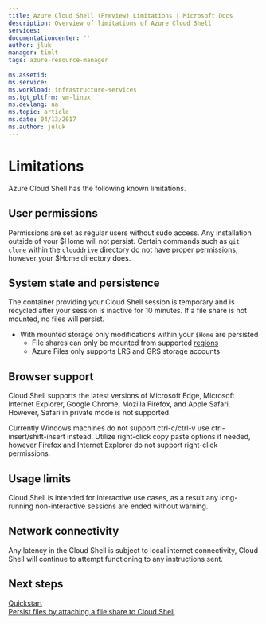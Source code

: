```yaml
---
title: Azure Cloud Shell (Preview) Limitations | Microsoft Docs
description: Overview of limitations of Azure Cloud Shell
services: 
documentationcenter: ''
author: jluk
manager: timlt
tags: azure-resource-manager
 
ms.assetid: 
ms.service: 
ms.workload: infrastructure-services
ms.tgt_pltfrm: vm-linux
ms.devlang: na
ms.topic: article
ms.date: 04/13/2017
ms.author: juluk
---
```


# Limitations
Azure Cloud Shell has the following known limitations.

## User permissions
Permissions are set as regular users without sudo access. Any installation outside of your $Home will not persist.
Certain commands such as `git clone` within the `clouddrive` directory do not have proper permissions, however your $Home directory does.

## System state and persistence
The container providing your Cloud Shell session is temporary and is recycled after your session is inactive for 10 minutes. If a file share is not mounted, no files will persist.
* With mounted storage only modifications within your `$Home` are persisted
  * File shares can only be mounted from supported [regions](persisting-shell-storage.md)
  * Azure Files only supports LRS and GRS storage accounts

## Browser support
Cloud Shell supports the latest versions of Microsoft Edge, Microsoft Internet Explorer, Google Chrome, Mozilla Firefox, and Apple Safari.
However, Safari in private mode is not supported.

Currently Windows machines do not support ctrl-c/ctrl-v use ctrl-insert/shift-insert instead. 
Utilize right-click copy paste options if needed, however Firefox and Internet Explorer do not support right-click permissions.

## Usage limits
Cloud Shell is intended for interactive use cases, as a result any long-running non-interactive sessions are ended without warning.

## Network connectivity
Any latency in the Cloud Shell is subject to local internet connectivity, Cloud Shell will continue to attempt functioning to any instructions sent.

## Next steps
[Quickstart](quickstart.md) <br>
[Persist files by attaching a file share to Cloud Shell](persisting-shell-storage.md) 